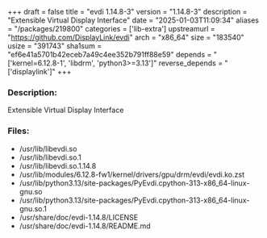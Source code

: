 +++
draft = false
title = "evdi 1.14.8-3"
version = "1.14.8-3"
description = "Extensible Virtual Display Interface"
date = "2025-01-03T11:09:34"
aliases = "/packages/219800"
categories = ['lib-extra']
upstreamurl = "https://github.com/DisplayLink/evdi"
arch = "x86_64"
size = "183540"
usize = "391743"
sha1sum = "ef6e41a5701b42eceb7a49c4ee352b791ff88e59"
depends = "['kernel=6.12.8-1', 'libdrm', 'python3>=3.13']"
reverse_depends = "['displaylink']"
+++
### Description: 
Extensible Virtual Display Interface

### Files: 
* /usr/lib/libevdi.so
* /usr/lib/libevdi.so.1
* /usr/lib/libevdi.so.1.14.8
* /usr/lib/modules/6.12.8-fw1/kernel/drivers/gpu/drm/evdi/evdi.ko.zst
* /usr/lib/python3.13/site-packages/PyEvdi.cpython-313-x86_64-linux-gnu.so
* /usr/lib/python3.13/site-packages/PyEvdi.cpython-313-x86_64-linux-gnu.so.1
* /usr/share/doc/evdi-1.14.8/LICENSE
* /usr/share/doc/evdi-1.14.8/README.md
